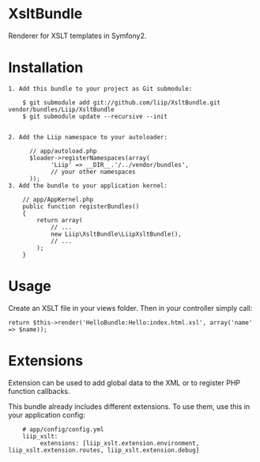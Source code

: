 XsltBundle
==========

Renderer for XSLT templates in Symfony2.

Installation
============

    1. Add this bundle to your project as Git submodule:

        $ git submodule add git://github.com/liip/XsltBundle.git vendor/bundles/Liip/XsltBundle
        $ git submodule update --recursive --init


    2. Add the Liip namespace to your autoloader:

          // app/autoload.php
          $loader->registerNamespaces(array(
                'Liip' => __DIR__.'/../vendor/bundles',
                // your other namespaces
          ));
    3. Add the bundle to your application kernel:

        // app/AppKernel.php
        public function registerBundles()
        {
            return array(
                // ...
                new Liip\XsltBundle\LiipXsltBundle(),
                // ...
            );
        }

Usage
=====

Create an XSLT file in your views folder. Then in your controller simply call:

    return $this->render('HelloBundle:Hello:index.html.xsl', array('name' => $name));

Extensions
==========

Extension can be used to add global data to the XML or to register PHP function callbacks.

This bundle already includes different extensions. To use them, use this in your application config:

        # app/config/config.yml
        liip_xslt:
             extensions: [liip_xslt.extension.environment, liip_xslt.extension.routes, liip_xslt.extension.debug]

